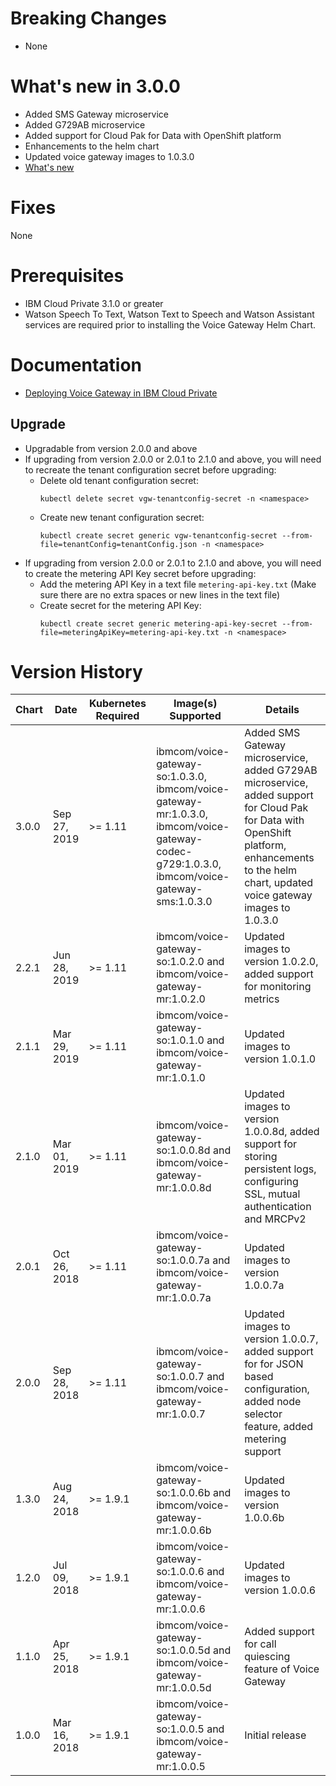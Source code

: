 # Breaking Changes

- None

# What's new in 3.0.0

- Added SMS Gateway microservice
- Added G729AB microservice
- Added support for Cloud Pak for Data with OpenShift platform
- Enhancements to the helm chart
- Updated voice gateway images to 1.0.3.0
- [What's new](https://www.ibm.com/support/knowledgecenter/SS4U29/whatsnew.html)

# Fixes

None

# Prerequisites

- IBM Cloud Private 3.1.0 or greater
- Watson Speech To Text, Watson Text to Speech and Watson Assistant services are required prior to installing the Voice Gateway Helm Chart.

# Documentation

- [Deploying Voice Gateway in IBM Cloud Private](https://www.ibm.com/support/knowledgecenter/SS4U29/deployicp.html)

## Upgrade

- Upgradable from version 2.0.0 and above
- If upgrading from version 2.0.0 or 2.0.1 to 2.1.0 and above, you will need to recreate the tenant configuration secret before upgrading:
  - Delete old tenant configuration secret:
    ```
    kubectl delete secret vgw-tenantconfig-secret -n <namespace>
    ```
  - Create new tenant configuration secret:
    ```
    kubectl create secret generic vgw-tenantconfig-secret --from-file=tenantConfig=tenantConfig.json -n <namespace>
    ```
- If upgrading from version 2.0.0 or 2.0.1 to 2.1.0 and above, you will need to create the metering API Key secret before upgrading:
  - Add the metering API Key in a text file `metering-api-key.txt` (Make sure there are no extra spaces or new lines in the text file)
  - Create secret for the metering API Key:
    ```
    kubectl create secret generic metering-api-key-secret --from-file=meteringApiKey=metering-api-key.txt -n <namespace>
    ```

# Version History

| Chart | Date         | Kubernetes Required | Image(s) Supported                                                    | Details                                                                                                                                |
| ----- | ------------ | ------------------- | --------------------------------------------------------------------- | -------------------------------------------------------------------------------------------------------------------------------------- |
| 3.0.0 | Sep 27, 2019 | >= 1.11             | ibmcom/voice-gateway-so:1.0.3.0, ibmcom/voice-gateway-mr:1.0.3.0, ibmcom/voice-gateway-codec-g729:1.0.3.0, ibmcom/voice-gateway-sms:1.0.3.0   | Added SMS Gateway microservice, added G729AB microservice, added support for Cloud Pak for Data with OpenShift platform, enhancements to the helm chart, updated voice gateway images to 1.0.3.0                                                                |
| 2.2.1 | Jun 28, 2019 | >= 1.11             | ibmcom/voice-gateway-so:1.0.2.0 and ibmcom/voice-gateway-mr:1.0.2.0   | Updated images to version 1.0.2.0, added support for monitoring metrics                                                                |
| 2.1.1 | Mar 29, 2019 | >= 1.11             | ibmcom/voice-gateway-so:1.0.1.0 and ibmcom/voice-gateway-mr:1.0.1.0   | Updated images to version 1.0.1.0                                                                                                      |
| 2.1.0 | Mar 01, 2019 | >= 1.11             | ibmcom/voice-gateway-so:1.0.0.8d and ibmcom/voice-gateway-mr:1.0.0.8d | Updated images to version 1.0.0.8d, added support for storing persistent logs, configuring SSL, mutual authentication and MRCPv2       |
| 2.0.1 | Oct 26, 2018 | >= 1.11             | ibmcom/voice-gateway-so:1.0.0.7a and ibmcom/voice-gateway-mr:1.0.0.7a | Updated images to version 1.0.0.7a                                                                                                     |
| 2.0.0 | Sep 28, 2018 | >= 1.11             | ibmcom/voice-gateway-so:1.0.0.7 and ibmcom/voice-gateway-mr:1.0.0.7   | Updated images to version 1.0.0.7, added support for for JSON based configuration, added node selector feature, added metering support |
| 1.3.0 | Aug 24, 2018 | >= 1.9.1            | ibmcom/voice-gateway-so:1.0.0.6b and ibmcom/voice-gateway-mr:1.0.0.6b | Updated images to version 1.0.0.6b                                                                                                     |
| 1.2.0 | Jul 09, 2018 | >= 1.9.1            | ibmcom/voice-gateway-so:1.0.0.6 and ibmcom/voice-gateway-mr:1.0.0.6   | Updated images to version 1.0.0.6                                                                                                      |
| 1.1.0 | Apr 25, 2018 | >= 1.9.1            | ibmcom/voice-gateway-so:1.0.0.5d and ibmcom/voice-gateway-mr:1.0.0.5d | Added support for call quiescing feature of Voice Gateway                                                                              |
| 1.0.0 | Mar 16, 2018 | >= 1.9.1            | ibmcom/voice-gateway-so:1.0.0.5 and ibmcom/voice-gateway-mr:1.0.0.5   | Initial release                                                                                                                        |
